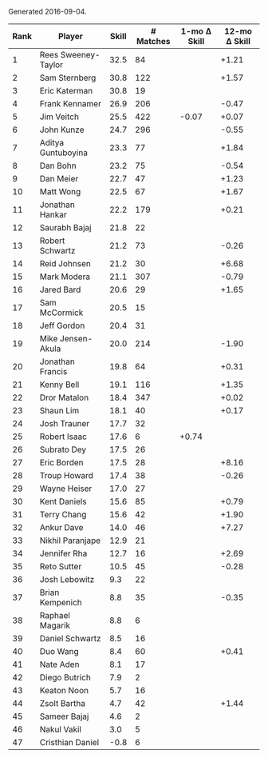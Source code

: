 Generated 2016-09-04.

| Rank | Player              | Skill | # Matches | 1-mo Δ Skill | 12-mo Δ Skill |
|------|---------------------|-------|-----------|--------------|---------------|
|    1 | Rees Sweeney-Taylor |  32.5 |        84 |              |         +1.21 |
|    2 | Sam Sternberg       |  30.8 |       122 |              |         +1.57 |
|    3 | Eric Katerman       |  30.8 |        19 |              |               |
|    4 | Frank Kennamer      |  26.9 |       206 |              |         -0.47 |
|    5 | Jim Veitch          |  25.5 |       422 |        -0.07 |         +0.07 |
|    6 | John Kunze          |  24.7 |       296 |              |         -0.55 |
|    7 | Aditya Guntuboyina  |  23.3 |        77 |              |         +1.84 |
|    8 | Dan Bohn            |  23.2 |        75 |              |         -0.54 |
|    9 | Dan Meier           |  22.7 |        47 |              |         +1.23 |
|   10 | Matt Wong           |  22.5 |        67 |              |         +1.67 |
|   11 | Jonathan Hankar     |  22.2 |       179 |              |         +0.21 |
|   12 | Saurabh Bajaj       |  21.8 |        22 |              |               |
|   13 | Robert Schwartz     |  21.2 |        73 |              |         -0.26 |
|   14 | Reid Johnsen        |  21.2 |        30 |              |         +6.68 |
|   15 | Mark Modera         |  21.1 |       307 |              |         -0.79 |
|   16 | Jared Bard          |  20.6 |        29 |              |         +1.65 |
|   17 | Sam McCormick       |  20.5 |        15 |              |               |
|   18 | Jeff Gordon         |  20.4 |        31 |              |               |
|   19 | Mike Jensen-Akula   |  20.0 |       214 |              |         -1.90 |
|   20 | Jonathan Francis    |  19.8 |        64 |              |         +0.31 |
|   21 | Kenny Bell          |  19.1 |       116 |              |         +1.35 |
|   22 | Dror Matalon        |  18.4 |       347 |              |         +0.02 |
|   23 | Shaun Lim           |  18.1 |        40 |              |         +0.17 |
|   24 | Josh Trauner        |  17.7 |        32 |              |               |
|   25 | Robert Isaac        |  17.6 |         6 |        +0.74 |               |
|   26 | Subrato Dey         |  17.5 |        26 |              |               |
|   27 | Eric Borden         |  17.5 |        28 |              |         +8.16 |
|   28 | Troup Howard        |  17.4 |        38 |              |         -0.26 |
|   29 | Wayne Heiser        |  17.0 |        27 |              |               |
|   30 | Kent Daniels        |  15.6 |        85 |              |         +0.79 |
|   31 | Terry Chang         |  15.6 |        42 |              |         +1.90 |
|   32 | Ankur Dave          |  14.0 |        46 |              |         +7.27 |
|   33 | Nikhil Paranjape    |  12.9 |        21 |              |               |
|   34 | Jennifer Rha        |  12.7 |        16 |              |         +2.69 |
|   35 | Reto Sutter         |  10.5 |        45 |              |         -0.28 |
|   36 | Josh Lebowitz       |   9.3 |        22 |              |               |
|   37 | Brian Kempenich     |   8.8 |        35 |              |         -0.35 |
|   38 | Raphael Magarik     |   8.8 |         6 |              |               |
|   39 | Daniel Schwartz     |   8.5 |        16 |              |               |
|   40 | Duo Wang            |   8.4 |        60 |              |         +0.41 |
|   41 | Nate Aden           |   8.1 |        17 |              |               |
|   42 | Diego Butrich       |   7.9 |         2 |              |               |
|   43 | Keaton Noon         |   5.7 |        16 |              |               |
|   44 | Zsolt Bartha        |   4.7 |        42 |              |         +1.44 |
|   45 | Sameer Bajaj        |   4.6 |         2 |              |               |
|   46 | Nakul Vakil         |   3.0 |         5 |              |               |
|   47 | Cristhian Daniel    |  -0.8 |         6 |              |               |